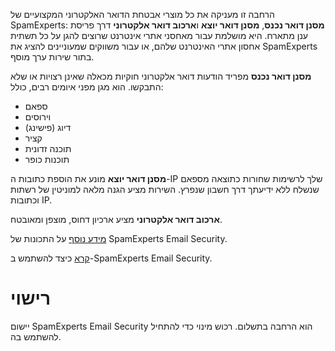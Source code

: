 הרחבה זו מעניקה את כל מוצרי אבטחת הדואר האלקטרוני המקצועיים של SpamExperts: **מסנן דואר נכנס**, **מסנן דואר יוצא** ו**ארכוב דואר אלקטרוני** דרך פריסת ענן מתארח. היא מושלמת עבור מאחסני אתרי אינטרנט שרוצים להגן על כל תשתית אחסון אתרי האינטרנט שלהם, או עבור משווקים שמעוניינים להציג את SpamExperts בתור שירות ערך מוסף. 

**מסנן דואר נכנס** מפריד הודעות דואר אלקטרוני חוקיות מכאלה שאינן רצויות או שלא התבקשו. הוא מגן מפני איומים רבים, כולל: 

- ספאם 
- וירוסים 
- דיוג (פישינג) 
- קציר 
- תוכנה זדונית 
- תוכנות כופר 

**מסנן דואר יוצא** מונע את הוספת כתובות ה-IP שלך לרשימות שחורות כתוצאה מספאם שנשלח ללא ידיעתך דרך חשבון שנפרץ. השירות מציע הגנה מלאה למוניטין של רשתות וכתובות IP. 

**ארכוב דואר אלקטרוני** מציע ארכיון דחוס, מוצפן ומאובטח. 

[מידע נוסף](https://www.spamexperts.com/services/incoming-filtering) על התכונות של SpamExperts Email Security. 

[קרא](https://github.com/SpamExperts/plesk-extension/blob/master/docs/user-manual.md) כיצד להשתמש ב-SpamExperts Email Security. 

# רישוי 

יישום SpamExperts Email Security הוא הרחבה בתשלום. רכוש מינוי כדי להתחיל להשתמש בה.
